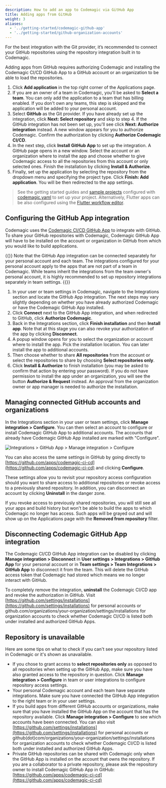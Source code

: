 ```yaml
---
description: How to add an app to Codemagic via GitHub App
title: Adding apps from GitHub
weight: 3
aliases:
  - '../getting-started/codemagic-github-app'
  - '../getting-started/github-organization-accounts'
---
```


For the best integration with the Git provider, it’s recommended to connect your GitHub repositories using the repository integration built in to Codemagic. 

Adding apps from GitHub requires authorizing Codemagic and installing the Codemagic CI/CD GitHub App to a GitHub account or an organization to be able to load the repositories.

1. Click **Add application** in the top right corner of the Applications page.
2. If you are an owner of a team in Codemagic, you'll be asked to **Select a team**. You can only add the application to a team that has billing enabled. If you don't own any teams, this step is skipped and the application will be added to your personal account.
3. Select **GitHub** as the Git provider. If you have already set up the integration, click **Next: Select repository** and skip to step 4. If the GitHub integration has not been set up, you'll see click **Next: Authorize integration** instead. A new window appears for you to authorize Codemagic. Confirm the authorization by clicking **Authorize Codemagic CI/CD**.
4. In the next step, click **Install GitHub App** to set up the integration. A GitHub page opens in a new window. Select the account or an organization where to install the app and choose whether to give Codemagic access to all the repositories from this account or only selected ones. Finish the installation by clicking **Install & Authorize**.
5. Finally, set up the application by selecting the repository from the dropdown menu and specifying the project type. Click **Finish: Add application**. You will be then redirected to the app settings.

>See the getting started guides and [sample projects](../sample-projects/codemagic-sample-projects/) configured with [codemagic.yaml](../getting-started/yaml/) to set up your project. Alternatively, Flutter apps can be also configured using the [Flutter workflow editor](../flutter-configuration/flutter-projects/).

## Configuring the GitHub App integration

Codemagic uses the [Codemagic CI/CD GitHub App](https://github.com/apps/codemagic-ci-cd) to integrate with GitHub. To share your GitHub repositories with Codemagic, Codemagic GitHub App will have to be installed on the account or organization in GitHub from which you would like to build applications.

{{<notebox>}}
Note that the GitHub App integration can be connected separately for your personal account and each team. The integrations configured for your personal account apply to the apps that are not part of a team in Codemagic. While teams inherit the integrations from the team owner's personal account, it is highly recommended to set up repository integrations separately in team settings.
{{</notebox>}}

1. In your user or team settings in Codemagic, navigate to the Integrations section and locate the GitHub App integration. The next steps may vary slightly depending on whether you have already authorized Codemagic or have the Codemagic GitHub App installed.
2. Click **Connect** next to the GitHub App integration, and when redirected to GitHub, click **Authorize Codemagic**.
3. Back in the Integrations section, click **Finish installation** and then **Install app**. Note that at this stage you can also revoke your authorization of the app by clicking **Disconnect**.
4. A popup window opens for you to select the organization or account where to install the app. Pick the installation location. You can later install the app to additional accounts.
5. Then choose whether to share **All repositories** from the account or select the repositories to share by choosing **Select repositories only**.
6. Click **Install & Authorize** to finish installation (you may be asked to confirm that action by entering your password). If you do not have permission to install the app under an organization, you will see the button **Authorize & Request** instead. An approval from the organization owner or app manager is needed to authorize the installation.

## Managing connected GitHub accounts and organizations

In the Integrations section in your user or team settings, click **Manage integration > Configure**. You can then select an account to configure or install Codemagic GitHub App to additional accounts. The accounts that already have Codemagic GitHub App installed are marked with "Configure". 

![Integrations > GitHub App > Manage integration > Configure](../uploads/gh-app-conf.png)

You can also access the same settings in GitHub by going directly to [https://github.com/apps/codemagic-ci-cd](https://github.com/apps/codemagic-ci-cd) and clicking **Configure**.

These settings allow you to revisit your repository access configuration should you want to share access to additional repositories or revoke access to a previously shared repository. In addition, you can disconnect an account by clicking **Uninstall** in the danger zone.

If you revoke access to previously shared repositories, you will still see all your apps and build history but won't be able to build the apps to which Codemagic no longer has access. Such apps will be grayed out and will show up on the Applications page with the **Removed from repository** filter.

## Disconnecting Codemagic GitHub App integration

The Codemagic CI/CD GitHub App integration can be disabled by clicking **Manage integration > Disconnect** in **User settings > Integrations > GitHub App** for your personal account or in **Team settings > Team Integrations > GitHub App** to disconnect it from the team. This will delete the GitHub access token that Codemagic had stored which means we no longer interact with GitHub.

To completely remove the integration, **uninstall** the Codemagic CI/CD app and revoke the authorization in GitHub. Visit [https://github.com/settings/installations](https://github.com/settings/installations) for personal accounts or github.com/organizations/your-organization/settings/installations for organization accounts to check whether Codemagic CI/CD is listed both under installed and authorized GitHub Apps.

## Repository is unavailable

Here are some tips on what to check if you can't see your repository listed in Codemagic or it's shown as unavailable.

* If you chose to grant access to **select repositories only** as opposed to all repositories when setting up the GitHub App, make sure you have also granted access to the repository in question. Click **Manage integration > Configure** in team or user integrations to configure repository access settings.
* Your personal Codemagic account and each team have separate integrations. Make sure you have connected the GitHub App integration to the right team or in your user settings.
* If you build apps from different GitHub accounts or organizations, make sure that you have installed the GitHub App on the account that has the repository available. Click **Manage integration > Configure** to see which accounts have been connected. You can also visit [https://github.com/settings/installations](https://github.com/settings/installations) for personal accounts or github(dot)com/organizations/your-organization/settings/installations for organization accounts to check whether Codemagic CI/CD is listed both under installed and authorized GitHub Apps.
* Private GitHub repositories can be shared with Codemagic only when the GitHub App is installed on the account that owns the repository. If you are a collaborator to a private repository, please ask the repository owner to install Codemagic GitHub App in GitHub: [https://github.com/apps/codemagic-ci-cd](https://github.com/apps/codemagic-ci-cd)
